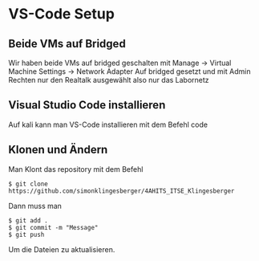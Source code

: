 # VS-Code Setup

## Beide VMs auf Bridged

Wir haben beide VMs auf bridged geschalten mit
Manage -> Virtual Machine Settings -> Network Adapter
Auf bridged gesetzt und mit Admin Rechten nur den Realtalk ausgewählt also nur das Labornetz

## Visual Studio Code installieren

Auf kali kann man VS-Code installieren mit dem Befehl
code

## Klonen und Ändern

Man Klont das repository mit dem Befehl
```
$ git clone https://github.com/simonklingesberger/4AHITS_ITSE_Klingesberger
```
Dann muss man
```
$ git add .
$ git commit -m "Message"
$ git push 
```
Um die Dateien zu aktualisieren.


